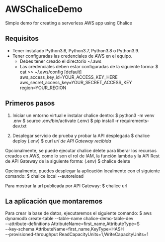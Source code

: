 # AWSChaliceDemo
Simple demo for creating a serverless AWS app using Chalice

## Requisitos
- Tener instalado Python3.6, Python3.7, Python3.8 o Python3.9.
- Tener configuradas las credenciales de AWS en el equipo.
  - Debes tener creado el directorio ~/.aws
  - Las credenciales deben estar configuradas de la siguiente forma:
  $ cat >> ~/.aws/config
  [default]
  aws_access_key_id=YOUR_ACCESS_KEY_HERE
  aws_secret_access_key=YOUR_SECRET_ACCESS_KEY
  region=YOUR_REGION

## Primeros pasos
1. Iniciar un entorno virtual e instalar chalice dentro:
$ python3 -m venv .env
$ source .env/bin/activate
(.env) $ pip install -r requirements-dev.txt

2. Desplegar servicio de prueba y probar la API desplegada
$ chalice deploy
(.env) $ curl *url de API Gateway recibida*

Opcionalmente, se puede ejecutar chalice delete para liberar los recursos
creados en AWS, como lo son el rol de IAM, la función lambda y la API Rest de
API Gateway de la siguiente forma:
(.env) $ chalice delete

Opcionalmente, puedes desplegar la aplicación localmente con el siguiente
comando:
$ chalice local --autoreload

Para mostrar la url publicada por API Gateway:
$ chalice url

## La aplicación que montaremos

Para crear la base de datos, ejecutaremos el siguiente comando:
$ aws dynamodb create-table --table-name chalice-demo-table-dev \
  --attribute-definitions AttributeName=first_name,AttributeType=S \
  --key-schema AttributeName=first_name,KeyType=HASH \
  --provisioned-throughput ReadCapacityUnits=1,WriteCapacityUnits=1
